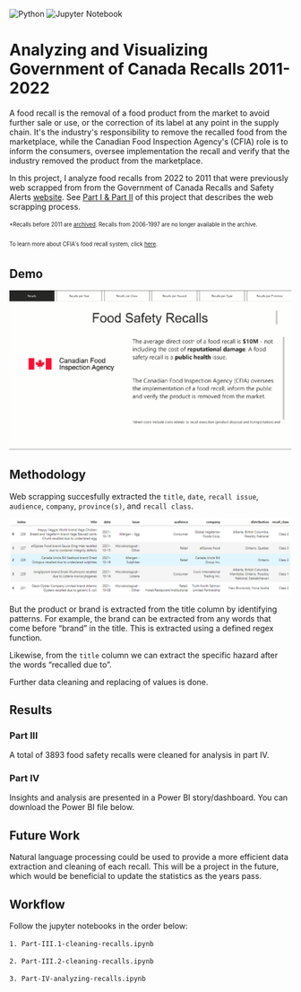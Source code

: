 ![Python](https://img.shields.io/badge/python-3670A0?style=for-the-badge&logo=python&logoColor=ffdd54) ![Jupyter Notebook](https://img.shields.io/badge/jupyter-%23FA0F00.svg?style=for-the-badge&logo=jupyter&logoColor=white)

# Analyzing and Visualizing Government of Canada Recalls 2011-2022

A food recall is the removal of a food product from the market to avoid further sale or use, or the correction of its label at any point in the supply chain. It's the industry's responsibility to remove the recalled food from the marketplace, while the Canadian Food Inspection Agency's (CFIA) role is to inform the consumers, oversee implementation the recall and verify that the industry removed the product from the marketplace.

In this project, I analyze food recalls from 2022 to 2011 that were previously web scrapped from from the Government of Canada Recalls and Safety Alerts [website](https://recalls-rappels.canada.ca/en/search/site?search_api_fulltext=&archived=1&f%5B0%5D=category%3A144&page=0). See [Part I & Part II](https://github.com/aleivaar94/Part-I-Part-II-Scrapping-Food-Recalls-from-Government-of-Canada-Recalls-and-Safety-Alerts) of this project that describes the web scrapping process.


<sub><sup>*Recalls before 2011 are [archived](https://epe.lac-bac.gc.ca/100/206/301/cfia-acia/2011-09-21/www.inspection.gc.ca/english/corpaffr/recarapp/recal2e.shtml). Recalls from 2006-1997 are no longer available in the archive.</sup></sub>

<sub><sup>To learn more about CFIA's food recall system, click [here](https://inspection.canada.ca/food-safety-for-consumers/canada-s-food-safety-system/how-we-decide-to-recall-a-food-product/eng/1332206599275/1332207914673).</sup></sub>

## Demo
![demo](https://github.com/aleivaar94/Part-III-Part-IV-Scrapping-Food-Recalls-from-Government-of-Canada-Recalls-and-Safety-Alerts/blob/master/Power-BI/CFIA-recalls-2022.gif)



## Methodology

Web scrapping succesfully extracted the `title`, `date`, `recall issue`, `audience`, `company`, `province(s)`, and `recall class`.

![image](https://github.com/aleivaar94/Part-III-Part-IV-Scrapping-Food-Recalls-from-Government-of-Canada-Recalls-and-Safety-Alerts/blob/master/images/title-extract.png)

But the product or brand is extracted from the title column by identifying patterns. For example, the brand can be extracted from any words that come before “brand” in the title. This is extracted using a defined regex function.

Likewise, from the `title` column we can extract the specific hazard after the words “recalled due to”. 

Further data cleaning and replacing of values is done.

## Results

### Part III

A total of 3893 food safety recalls were cleaned for analysis in part IV.

### Part IV

Insights and analysis are presented in a Power BI story/dashboard. You can download the Power BI file below.

## Future Work

Natural language processing could be used to provide a more efficient data extraction and cleaning of each recall. This will be a project in the future, which would be beneficial to update the statistics as the years pass.

## **Workflow**

Follow the jupyter notebooks in the order below:

`1. Part-III.1-cleaning-recalls.ipynb`

`2. Part-III.2-cleaning-recalls.ipynb`

`3. Part-IV-analyzing-recalls.ipynb`